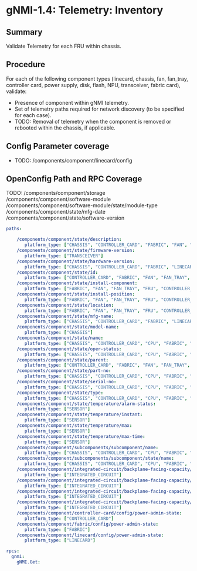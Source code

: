 # gNMI-1.4: Telemetry: Inventory

## Summary

Validate Telemetry for each FRU within chassis.

## Procedure

For each of the following component types (linecard, chassis, fan, fan_tray, controller
card, power supply, disk, flash, NPU, transceiver, fabric card), validate:

*   Presence of component within gNMI telemetry.
*   Set of telemetry paths required for network discovery (to be specified for
    each case).
*   TODO: Removal of telemetry when the component is removed or rebooted within
    the chassis, if applicable.

## Config Parameter coverage

*   TODO: /components/component/linecard/config

## OpenConfig Path and RPC Coverage

TODO:
   /components/component/storage
   /components/component/software-module
   /components/component/software-module/state/module-type
   /components/component/state/mfg-date
   /components/component/state/software-version

```yaml
paths:

    /components/component/state/description:
       platform_type: ["CHASSIS", "CONTROLLER_CARD", "FABRIC", "FAN", "FAN_TRAY", "LINECARD", "POWER_SUPPLY"]
    /components/component/state/firmware-version:
       platform_type: ["TRANSCEIVER"]
    /components/component/state/hardware-version:
       platform_type: ["CHASSIS", "CONTROLLER_CARD", "FABRIC", "LINECARD", "POWER_SUPPLY", "TRANSCEIVER"]
    /components/component/state/id:
       platform_type: ["CONTROLLER_CARD", "FABRIC", "FAN", "FAN_TRAY", "INTEGRATED_CIRCUIT", "LINECARD", "POWER_SUPPLY", "SENSOR"]
    /components/component/state/install-component:
       platform_type: ["FABRIC", "FAN", "FAN_TRAY", "FRU", "CONTROLLER_CARD", "LINECARD", "POWER_SUPPLY", "TRANSCEIVER"]
    /components/component/state/install-position:
       platform_type: ["FABRIC", "FAN", "FAN_TRAY", "FRU", "CONTROLLER_CARD", "LINECARD", "POWER_SUPPLY", "TRANSCEIVER"]
    /components/component/state/location:
       platform_type: ["FABRIC", "FAN", "FAN_TRAY", "FRU", "CONTROLLER_CARD", "LINECARD", "POWER_SUPPLY", "TRANSCEIVER"]
    /components/component/state/mfg-name:
       platform_type: ["CHASSIS", "CONTROLLER_CARD", "FABRIC", "LINECARD", "POWER_SUPPLY", "TRANSCEIVER"]
    /components/component/state/model-name:
       platform_type: ["CHASSIS"]
    /components/component/state/name:
       platform_type: ["CHASSIS", "CONTROLLER_CARD", "CPU", "FABRIC", "FAN", "FAN_TRAY", "INTEGRATED_CIRCUIT", "LINECARD", "POWER_SUPPLY", "SENSOR", "STORAGE", "TRANSCEIVER"]
    /components/component/state/oper-status:
       platform_type: ["CHASSIS", "CONTROLLER_CARD", "CPU", "FABRIC", "FAN", "FAN_TRAY", "INTEGRATED_CIRCUIT", "LINECARD", "POWER_SUPPLY", "STORAGE", "TRANSCEIVER"]
    /components/component/state/parent:
       platform_type: ["CONTROLLER_CARD", "FABRIC", "FAN", "FAN_TRAY", "LINECARD", "POWER_SUPPLY"]
    /components/component/state/part-no:
       platform_type: ["CHASSIS", "CONTROLLER_CARD", "CPU", "FABRIC", "FAN", "FAN_TRAY", "LINECARD", "POWER_SUPPLY", "STORAGE", "TRANSCEIVER"]
    /components/component/state/serial-no:
       platform_type: ["CHASSIS", "CONTROLLER_CARD", "CPU", "FABRIC", "FAN", "FAN_TRAY", "LINECARD", "POWER_SUPPLY", "STORAGE", "TRANSCEIVER"]
    /components/component/state/type:
       platform_type: ["CHASSIS", "CONTROLLER_CARD", "CPU", "FABRIC", "FAN", "FAN_TRAY", "INTEGRATED_CIRCUIT", "LINECARD", "POWER_SUPPLY", "SENSOR", "STORAGE", "TRANSCEIVER"]
    /components/component/state/temperature/alarm-status:
       platform_type: ["SENSOR"]
    /components/component/state/temperature/instant:
       platform_type: ["SENSOR"]
    /components/component/state/temperature/max:
       platform_type: ["SENSOR"]
    /components/component/state/temperature/max-time:
       platform_type: ["SENSOR"]
    /components/component/subcomponents/subcomponent/name:
       platform_type: ["CHASSIS", "CONTROLLER_CARD", "CPU", "FABRIC", "FAN", "FAN_TRAY", "INTEGRATED_CIRCUIT", "LINECARD", "POWER_SUPPLY", "SENSOR", "STORAGE", "TRANSCEIVER"]
    /components/component/subcomponents/subcomponent/state/name:
       platform_type: ["CHASSIS", "CONTROLLER_CARD", "CPU", "FABRIC", "FAN", "FAN_TRAY", "INTEGRATED_CIRCUIT", "LINECARD", "POWER_SUPPLY", "SENSOR", "STORAGE", "TRANSCEIVER"]
    /components/component/integrated-circuit/backplane-facing-capacity/state/available-pct:
       platform_type: ["INTEGRATED_CIRCUIT"]
    /components/component/integrated-circuit/backplane-facing-capacity/state/consumed-capacity:
       platform_type: ["INTEGRATED_CIRCUIT"]
    /components/component/integrated-circuit/backplane-facing-capacity/state/total:
       platform_type: ["INTEGRATED_CIRCUIT"]
    /components/component/integrated-circuit/backplane-facing-capacity/state/total-operational-capacity:
       platform_type: ["INTEGRATED_CIRCUIT"]
    /components/component/controller-card/config/power-admin-state:
       platform_type: ["CONTROLLER_CARD"]
    /components/component/fabric/config/power-admin-state:
       platform_type: ["FABRIC"]
    /components/component/linecard/config/power-admin-state:
       platform_type: ["LINECARD"]

rpcs:
  gnmi:
    gNMI.Get:
```
